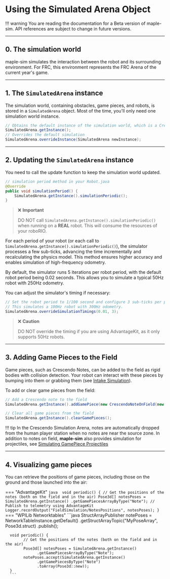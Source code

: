 # Using the Simulated Arena Object

!!! warning
      You are reading the documentation for a Beta version of maple-sim. API references are subject to change in future versions.

---
## 0. The simulation world
maple-sim simulates the interaction between the robot and its surrounding environment.
For FRC, this environment represents the FRC Arena of the current year's game.

---
## 1. The `SimulatedArena` instance
The simulation world, containing obstacles, game pieces, and robots, is stored in a `SimulatedArena` object. Most of the time, you'll only need one simulation world instance.

```java
// Obtains the default instance of the simulation world, which is a Crescendo Arena.
SimulatedArena.getInstance();
// Overrides the default simulation
SimulatedArena.overrideInstance(SimulatedArena newInstance); 
```

---
## 2. Updating the `SimulatedArena` instance

You need to call the update function to keep the simulation world updated.

```java
// simulation period method in your Robot.java
@Override
public void simulationPeriod() {
    SimulatedArena.getInstance().simulationPeriodic();
}
```

> ❌ **Important**
> 
> DO NOT call `SimulatedArena.getInstance().simulationPeriodic()` when running on a **REAL** robot.
> This will consume the resources of your roboRIO.

For each period of your robot (or each call to `SimulatedArena.getInstance().simulationPeriodic()`), the simulator processes a few sub-ticks, advancing the time incrementally and recalculating the physics model. This method ensures higher accuracy and enables simulation of high-frequency odometry.

By default, the simulator runs 5 iterations per robot period, with the default robot period being 0.02 seconds. This allows you to simulate a typical 50Hz robot with 250Hz odometry.

You can adjust the simulator's timing if necessary:

```java
// Set the robot period to 1/100 second and configure 3 sub-ticks per period
// This simulates a 100Hz robot with 300Hz odometry.
SimulatedArena.overrideSimulationTimings(0.01, 3);
```

> ❌ **Caution**
> 
> DO NOT override the timing if you are using AdvantageKit, as it only supports 50Hz robots.

---
## 3. Adding Game Pieces to the Field
Game pieces, such as Crescendo Notes, can be added to the field as rigid bodies with collision detection.
Your robot can interact with these pieces by bumping into them or grabbing them (see [Intake Simulation](./simulating-intake.md)).

To add or clear game pieces from the field:

```java
// Add a Crescendo note to the field
SimulatedArena.getInstance().addGamePiece(new CrescendoNoteOnField(new Translation2d(3, 3)));

// Clear all game pieces from the field
SimulatedArena.getInstance().clearGamePieces();
```

!!! tip 
      In the Crescendo Simulation Arena, notes are automatically dropped from the human player station when no notes are near the source zone.
      In addition to notes on field, **maple-sim** also provides simulation for projectiles, see [Simulating GamePiece Projectiles](./simulating-projectiles.md)

---
## 4. Visualizing game pieces

You can retrieve the positions of game pieces, including those on the ground and those launched into the air:

=== "AdvantageKit" 
      ```java 
      void periodic() {
            // Get the positions of the notes (both on the field and in the air)
            Pose3d[] notesPoses = SimulatedArena.getInstance()
                  .getGamePiecesArrayByType("Note");
            // Publish to telemetry using AdvantageKit
            Logger.recordOutput("FieldSimulation/NotesPositions", notesPoses);
      }
      ``` 
=== "WPILib Networktables" 
      ```java
      StructArrayPublisher<Pose3d> notePoses = NetworkTableInstance.getDefault()
            .getStructArrayTopic("MyPoseArray", Pose3d.struct)
            .publish();

      void periodic() {
            // Get the positions of the notes (both on the field and in the air)
            Pose3d[] notesPoses = SimulatedArena.getInstance()
                  .getGamePiecesArrayByType("Note");
            notePoses.accept(SimulatedArena.getInstance()
                  .getGamePiecesByType("Note")
                  .toArray(Pose3d::new));
      }
      ```

